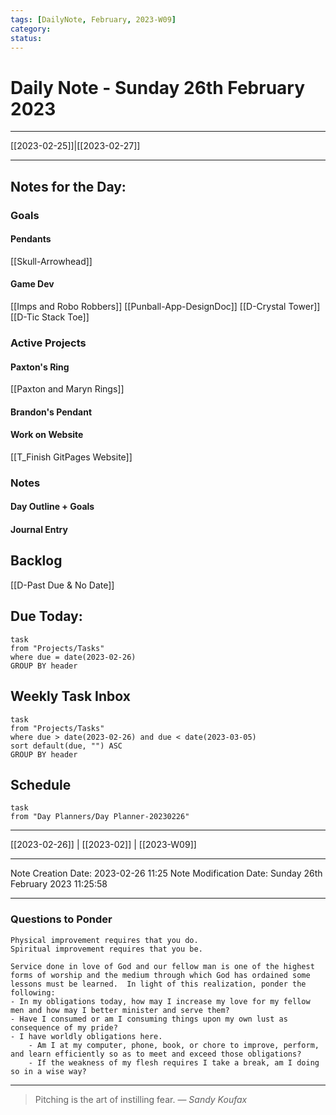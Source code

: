 ```yaml
---
tags: [DailyNote, February, 2023-W09]
category:
status:
---
```


# Daily Note - Sunday 26th February 2023

---
[[2023-02-25]]|[[2023-02-27]]

---

## Notes for the Day:
### Goals
#### Pendants
[[Skull-Arrowhead]]

#### Game Dev
[[Imps and Robo Robbers]]
[[Punball-App-DesignDoc]]
[[D-Crystal Tower]]
[[D-Tic Stack Toe]]
### Active Projects
#### Paxton's Ring
[[Paxton and Maryn Rings]]
#### Brandon's Pendant
#### Work on Website
[[T_Finish GitPages Website]]

### Notes
#### Day Outline + Goals

#### Journal Entry

## Backlog
[[D-Past Due & No Date]]

## Due Today:
```dataview
task
from "Projects/Tasks"
where due = date(2023-02-26)
GROUP BY header
```

## Weekly Task Inbox
```dataview
task
from "Projects/Tasks"
where due > date(2023-02-26) and due < date(2023-03-05)
sort default(due, "") ASC
GROUP BY header
```

## Schedule
```dataview
task
from "Day Planners/Day Planner-20230226"

```
---
[[2023-02-26]] | [[2023-02]] | [[2023-W09]]

---

Note Creation Date: 2023-02-26 11:25
Note Modification Date: Sunday 26th February 2023 11:25:58 

---
### Questions to Ponder
	Physical improvement requires that you do.
	Spiritual improvement requires that you be.

	Service done in love of God and our fellow man is one of the highest forms of worship and the medium through which God has ordained some lessons must be learned.  In light of this realization, ponder the following:
	- In my obligations today, how may I increase my love for my fellow men and how may I better minister and serve them?
	- Have I consumed or am I consuming things upon my own lust as consequence of my pride?
	- I have worldly obligations here.  
		- Am I at my computer, phone, book, or chore to improve, perform, and learn efficiently so as to meet and exceed those obligations?  
		- If the weakness of my flesh requires I take a break, am I doing so in a wise way?

--- 
> Pitching is the art of instilling fear.
> — <cite>Sandy Koufax</cite>